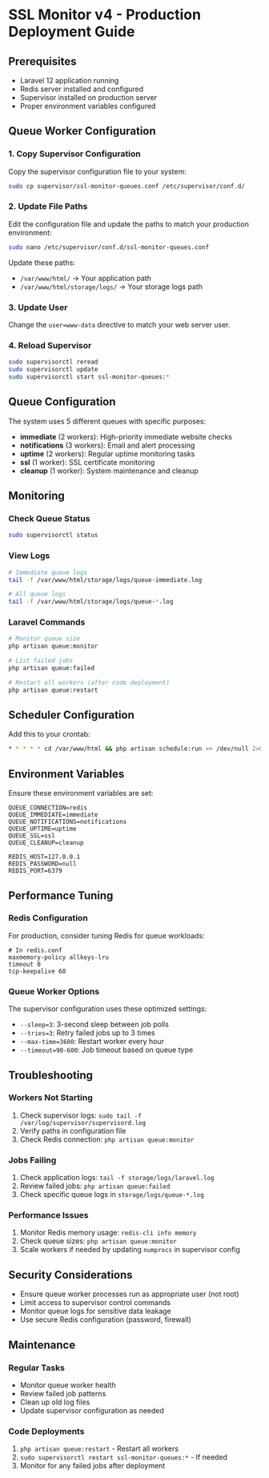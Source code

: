 # SSL Monitor v4 - Production Deployment Guide

## Prerequisites

- Laravel 12 application running
- Redis server installed and configured
- Supervisor installed on production server
- Proper environment variables configured

## Queue Worker Configuration

### 1. Copy Supervisor Configuration

Copy the supervisor configuration file to your system:

```bash
sudo cp supervisor/ssl-monitor-queues.conf /etc/supervisor/conf.d/
```

### 2. Update File Paths

Edit the configuration file and update the paths to match your production environment:

```bash
sudo nano /etc/supervisor/conf.d/ssl-monitor-queues.conf
```

Update these paths:
- `/var/www/html/` → Your application path
- `/var/www/html/storage/logs/` → Your storage logs path

### 3. Update User

Change the `user=www-data` directive to match your web server user.

### 4. Reload Supervisor

```bash
sudo supervisorctl reread
sudo supervisorctl update
sudo supervisorctl start ssl-monitor-queues:*
```

## Queue Configuration

The system uses 5 different queues with specific purposes:

- **immediate** (2 workers): High-priority immediate website checks
- **notifications** (3 workers): Email and alert processing
- **uptime** (2 workers): Regular uptime monitoring tasks
- **ssl** (1 worker): SSL certificate monitoring
- **cleanup** (1 worker): System maintenance and cleanup

## Monitoring

### Check Queue Status

```bash
sudo supervisorctl status
```

### View Logs

```bash
# Immediate queue logs
tail -f /var/www/html/storage/logs/queue-immediate.log

# All queue logs
tail -f /var/www/html/storage/logs/queue-*.log
```

### Laravel Commands

```bash
# Monitor queue size
php artisan queue:monitor

# List failed jobs
php artisan queue:failed

# Restart all workers (after code deployment)
php artisan queue:restart
```

## Scheduler Configuration

Add this to your crontab:

```bash
* * * * * cd /var/www/html && php artisan schedule:run >> /dev/null 2>&1
```

## Environment Variables

Ensure these environment variables are set:

```env
QUEUE_CONNECTION=redis
QUEUE_IMMEDIATE=immediate
QUEUE_NOTIFICATIONS=notifications
QUEUE_UPTIME=uptime
QUEUE_SSL=ssl
QUEUE_CLEANUP=cleanup

REDIS_HOST=127.0.0.1
REDIS_PASSWORD=null
REDIS_PORT=6379
```

## Performance Tuning

### Redis Configuration

For production, consider tuning Redis for queue workloads:

```redis
# In redis.conf
maxmemory-policy allkeys-lru
timeout 0
tcp-keepalive 60
```

### Queue Worker Options

The supervisor configuration uses these optimized settings:

- `--sleep=3`: 3-second sleep between job polls
- `--tries=3`: Retry failed jobs up to 3 times
- `--max-time=3600`: Restart worker every hour
- `--timeout=90-600`: Job timeout based on queue type

## Troubleshooting

### Workers Not Starting

1. Check supervisor logs: `sudo tail -f /var/log/supervisor/supervisord.log`
2. Verify paths in configuration file
3. Check Redis connection: `php artisan queue:monitor`

### Jobs Failing

1. Check application logs: `tail -f storage/logs/laravel.log`
2. Review failed jobs: `php artisan queue:failed`
3. Check specific queue logs in `storage/logs/queue-*.log`

### Performance Issues

1. Monitor Redis memory usage: `redis-cli info memory`
2. Check queue sizes: `php artisan queue:monitor`
3. Scale workers if needed by updating `numprocs` in supervisor config

## Security Considerations

- Ensure queue worker processes run as appropriate user (not root)
- Limit access to supervisor control commands
- Monitor queue logs for sensitive data leakage
- Use secure Redis configuration (password, firewall)

## Maintenance

### Regular Tasks

- Monitor queue worker health
- Review failed job patterns
- Clean up old log files
- Update supervisor configuration as needed

### Code Deployments

1. `php artisan queue:restart` - Restart all workers
2. `sudo supervisorctl restart ssl-monitor-queues:*` - If needed
3. Monitor for any failed jobs after deployment